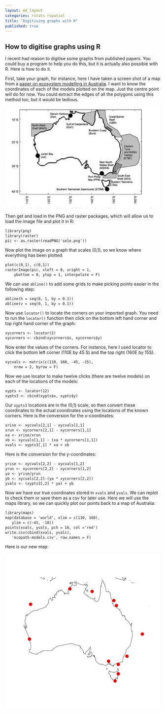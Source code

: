 ```yaml
---
layout: md_layout
categories: rstats rspatial
title: "Digitising graphs with R"
published: true  
---
```


## How to digitise graphs using R



I recent had reason to digitise some graphs from published papers. You could buy a program to help you do this, but it is actually also possible with R. Here is how to do it.

First, take your graph, for instance, here I have taken a screen shot of a map from a  [paper on ecosystem modelling in Australia](http://onlinelibrary.wiley.com/doi/10.1111/j.1365-2486.2009.02046.x/full). I want to know the coordinates of each of the models plotted on the map. Just the centre point will do for now. You could extract the edges of all the polygons using this method too, but it would be tedious.

<img src ="/Images/ecopath-models.png" alt="ecopath-models" class="image_float"/>

Then get and load in the PNG and raster packages, which will allow us to load the image file and plot it in R:

    library(png)
    library(raster)
    pic <- as.raster(readPNG('sole.png'))

Now plot the image on a graph that scales (0,1), so we know where everything has been plotted.  

    plot(c(0,1), c(0,1))
    rasterImage(pic, xleft = 0, xright = 1,
        ybottom = 0, ytop = 1, interpolate = F)

We can use `abline()` to add some grids to make picking points easier in the following step:

    abline(h = seq(0, 1, by = 0.1))
    abline(v = seq(0, 1, by = 0.1))

Now use `locator()` to locate the corners on your imported graph. You need to run the `locator()` function then click on the bottom left hand corner and top right hand corner of the graph:

    xycorners <- locator(2)
    xycorners <- cbind(xycorners$x, xycorners$y)

Now enter the values of the corners. For instance, here I used locator to click the bottom left corner (110E by 45 S) and the top right (160E by 15S).

    xycvals <- matrix(c(110, 160, -45, -15),
        nrow = 2, byrow = F)

Now we use locator to make twelve clicks (there are twelve models) on each of the locations of the models:

    xypts <- locator(12)
    xypts3 <- cbind(xypts$x, xypts$y)

Our `xypts3` locations are in the (0,1) scale, so then convert these coordinates to the actual coordinates using the locations of the known corners. Here is the conversion for the x-coordinates:

    xrise <- xycvals[2,1] - xycvals[1,1]
    xrun <- xycorners[2,1] - xycorners[1,1]
    xa <- xrise/xrun
    xb <- xycvals[1,1] - (xa * xycorners[1,1])
    xvals <- xypts3[,1] * xa + xb

 Here is the conversion for the y-coordinates:

    yrise <- xycvals[2,2] - xycvals[1,2]
    yrun <- xycorners[2,2] - xycorners[1,2]
    ya <- yrise/yrun
    yb <- xycvals[2,2]-(ya * xycorners[2,2])
    yvals <- (xypts3[,2] * ya) + yb

Now we have our true coordinates stored in `xvals` and `yvals`. We can replot to check them or save them as a csv for later use. Here we will use the maps library, so we can quickly plot our points back to a map of Australia:

    library(maps)
    map(database = 'world', xlim = c(110, 160),
       ylim = c(-45, -10))
    points(xvals, yvals, pch = 16, col ='red')
    write.csv(cbind(xvals, yvals),
       'ecopath-models.csv', row.names = F)

Here is our new map:

<img src ="/Images/ecopath-models-new.png" alt="ecopath-models" class="wide_image"/>  
